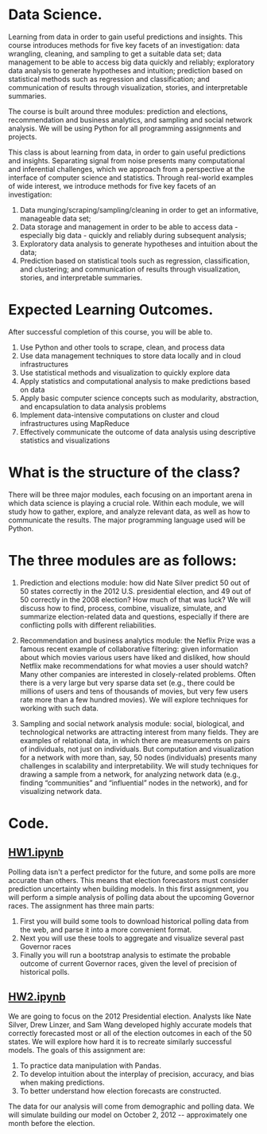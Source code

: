 Data Science.
=============

Learning from data in order to gain useful predictions and insights. This course introduces methods for five key facets of an investigation: data wrangling, cleaning, and sampling to get a suitable data set; data management to be able to access big data quickly and reliably; exploratory data analysis to generate hypotheses and intuition; prediction based on statistical methods such as regression and classification; and communication of results through visualization, stories, and interpretable summaries. 

The course is built around three modules: prediction and elections, recommendation and business analytics, and sampling and social network analysis. We will be using Python for all programming assignments and projects. 

This class is about learning from data, in order to gain useful predictions and insights. Separating signal from noise presents many computational and inferential challenges, which we approach from a perspective at the interface of computer science and statistics.  Through real-world examples of wide interest, we introduce methods for five key facets of an investigation:
 
1. Data munging/scraping/sampling/cleaning in order to get an informative, manageable data set;
2. Data storage and management in order to be able to access data - especially big data - quickly and reliably during subsequent analysis;
3. Exploratory data analysis to generate hypotheses and intuition about the data;
4. Prediction based on statistical tools such as regression, classification, and clustering; and communication of results through visualization, stories, and interpretable summaries.

Expected Learning Outcomes.
===========================
 
After successful completion of this course, you will be able to.
 
1. Use Python and other tools to scrape, clean, and process data
2. Use data management techniques to store data locally and in cloud infrastructures
3. Use statistical methods and visualization to quickly explore data
4. Apply statistics and computational analysis to make predictions based on data
5. Apply basic computer science concepts such as modularity, abstraction, and encapsulation to data analysis problems
6. Implement data-intensive computations on cluster and cloud infrastructures using MapReduce
7. Effectively communicate the outcome of data analysis using descriptive statistics and visualizations
 
 
What is the structure of the class?
===================================
 
There will be three major modules, each focusing on an important arena in which data science is playing a crucial role. Within each module, we will study how to gather, explore, and analyze relevant data, as well as how to communicate the results. The major programming language used will be Python.
 
The three modules are as follows:
=================================
 
1. Prediction and elections module: how did Nate Silver predict 50 out of 50 states correctly in the 2012 U.S. presidential election, and 49 out of 50 correctly in the 2008 election? How much of that was luck? We will discuss how to find, process, combine, visualize, simulate, and summarize election-related data and questions, especially if there are conflicting polls with different reliabilities.
 
2. Recommendation and business analytics module: the Neflix Prize was a famous recent example of collaborative filtering: given information about which movies various users have liked and disliked, how should Netflix make recommendations for what movies a user should watch? Many other companies are interested in closely-related problems. Often there is a very large but very sparse data set (e.g., there could be millions of users and tens of thousands of movies, but very few users rate more than a few hundred movies). We will explore techniques for working with such data.
 
3. Sampling and social network analysis module: social, biological, and technological networks are attracting interest from many fields. They are examples of relational data, in which there are measurements on pairs of individuals, not just on individuals. But computation and visualization for a network with more than, say, 50 nodes (individuals) presents many challenges in scalability and interpretability. We will study techniques for drawing a sample from a network, for analyzing network data (e.g., finding “communities” and “influential” nodes in the network), and for visualizing network data.

Code.
=====

[HW1.ipynb](http://nbviewer.ipython.org/github/noelnamai/DataScience/blob/master/HW1.ipynb?create=1)
----------------------------------------------------------------------------------------------------
Polling data isn't a perfect predictor for the future, and some polls are more accurate than others. This means that election forecastors must consider prediction uncertainty when building models.
In this first assignment, you will perform a simple analysis of polling data about the upcoming Governor races. The assignment has three main parts:

1. First you will build some tools to download historical polling data from the web, and parse it into a more convenient format.
2. Next you will use these tools to aggregate and visualize several past Governor races
3. Finally you will run a bootstrap analysis to estimate the probable outcome of current Governor races, given the level of precision of historical polls.

[HW2.ipynb](http://nbviewer.ipython.org/github/noelnamai/DataScience/blob/master/HW2.ipynb?create=1)
----------------------------------------------------------------------------------------------------
We are going to focus on the 2012 Presidential election. Analysts like Nate Silver, Drew Linzer, and Sam Wang developed highly accurate models that correctly forecasted most or all of the election outcomes in each of the 50 states. We will explore how hard it is to recreate similarly successful models. The goals of this assignment are:

1. To practice data manipulation with Pandas.
2. To develop intuition about the interplay of precision, accuracy, and bias when making predictions.
3. To better understand how election forecasts are constructed.

The data for our analysis will come from demographic and polling data. We will simulate building our model on October 2, 2012 -- approximately one month before the election.
